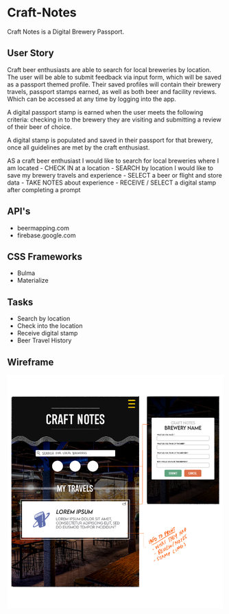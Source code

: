 # Craft-Notes

Craft Notes is a Digital Brewery Passport.

## User Story

Craft beer enthusiasts are able to search for local breweries by location. The user will be able to submit feedback via input form, which will be saved as a passport themed profile. Their saved profiles will contain their brewery travels, passport stamps earned, as well as both beer and facility reviews. Which can be accessed at any time by logging into the app.

A digital passport stamp is earned when the user meets the following criteria: checking in to the brewery they are visiting and submitting a review of their beer of choice.

A digital stamp is populated and saved in their passport for that brewery, once all guidelines are met by the craft enthusiast.

AS a craft beer enthusiast
I would like to search for local breweries where I am located
	- CHECK IN at a location
	- SEARCH by location
I would like to save my brewery travels and experience
	- SELECT a beer or flight and store data
	- TAKE NOTES about experience
	- RECEIVE / SELECT a digital stamp after completing a prompt

## API's

- beermapping.com
- firebase.google.com

## CSS Frameworks

- Bulma
- Materialize

## Tasks

- Search by location
- Check into the location
- Receive digital stamp
- Beer Travel History

## Wireframe

![Image of a wireframe prototype.](./assets/media/images/wireframe/fullstacks_project_wireframe_01_crop.png)
